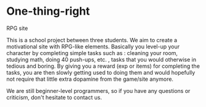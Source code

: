 # One-thing-right
RPG site


This is a school project between three students. We aim to create a motivational site with RPG-like elements. Basically you level-up your
character by completing simple tasks such as : cleaning your room, studying math, doing 40 push-ups, etc. , tasks that you would otherwise
in tedious and boring. By giving you a reward (exp or items) for completing the tasks, you are then slowly getting used to doing them and
would hopefully not require that little extra dopamine from the game/site anymore.


We are still beginner-level programmers, so if you have any questions or criticism, don't hesitate to contact us.
